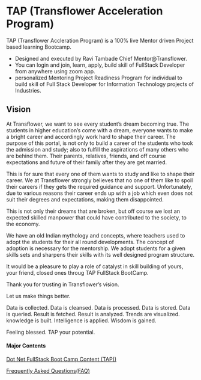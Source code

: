 # TAP (Transflower Acceleration Program)

TAP (Transflower Accleration Program) is a  100% live Mentor driven Project based learning Bootcamp. 
- Designed and executed by Ravi Tambade Chief Mentor@Transflower. 
- You can login and join, learn, apply, build skill of FullStack Developer from anywhere using zoom app.
- personalized Mentoring Project Readiness Program for individual to build skill of Full Stack Developer for Information Technology projects of  Industries.

## Vision

At Transflower, we want to see every student’s dream becoming true. The students in higher education’s come with a dream, everyone wants to make a bright career and accordingly work hard to shape their career. The purpose of this portal, is not only to build a career of the students who took the admission and study; also to fulfill the aspirations of many others who are behind them. Their parents, relatives, friends, and off course expectations and future of their family after they are get married.

This is for sure that every one of them wants to study and like to shape their career. We at Transflower strongly believes that no one of them like to spoil their careers if they gets the required guidance and support. Unfortunately, due to various reasons their career ends up with a job which even does not suit their degrees and expectations, making them disappointed.

This is not only their dreams that are broken, but off course we lost an expected skilled manpower that could have contributed to the society, to the economy.

We have an old Indian mythology and concepts, where teachers used to adopt the students for their all round developments. The concept of adoption is necessary for the mentorship. We  adopt students for a given skills sets and sharpens their skills with its well designed program structure.

It  would be a pleasure to play a role of catalyst in skill building of yours, your friend, closed ones throug TAP FullStack BootCamp. 

Thank you for trusting in Transflower’s vision.

Let us make things better.

Data is collected.
Data is cleansed.
Data is processed.
Data is stored.
Data is queried.
Result is fetched.
Result is analyzed.
Trends are visualized.
knowledge is built.
Intelligence is applied.
Wisdom is gained.

Feeling blessed.
TAP your potential.



#### Major Contents
[Dot Net FullStack Boot Camp Content (TAP))](https://github.com/RaviTambade/tap/blob/main/dotnet.md)

[Frequently Asked Questions(FAQ)](https://github.com/RaviTambade/tap/blob/main/FAQ.md)

